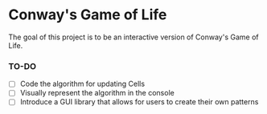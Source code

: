 # Conway's Game of Life

The goal of this project is to be an interactive version of Conway's Game of Life.

### TO-DO
- [ ] Code the algorithm for updating Cells
- [ ] Visually represent the algorithm in the console
- [ ] Introduce a GUI library that allows for users to create their own patterns
